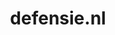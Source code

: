 ---
layout: post
title:  "defensie.nl"
internal_url:  "/data/defensie.nl.html"
categories: dutchgov
---
